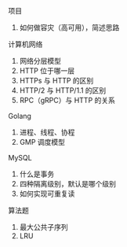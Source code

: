 项目

1. 如何做容灾（高可用），简述思路

计算机网络

1. 网络分层模型
2. HTTP 位于哪一层
3. HTTPs 与 HTTP 的区别
4. HTTP/2 与 HTTP/1.1 的区别
5. RPC（gRPC）与 HTTP 的关系

Golang

1. 进程、线程、协程
2. GMP 调度模型

MySQL

1. 什么是事务
2. 四种隔离级别，默认是哪个级别
3. 如何实现可重复读

算法题

1. 最大公共子序列
2. LRU
